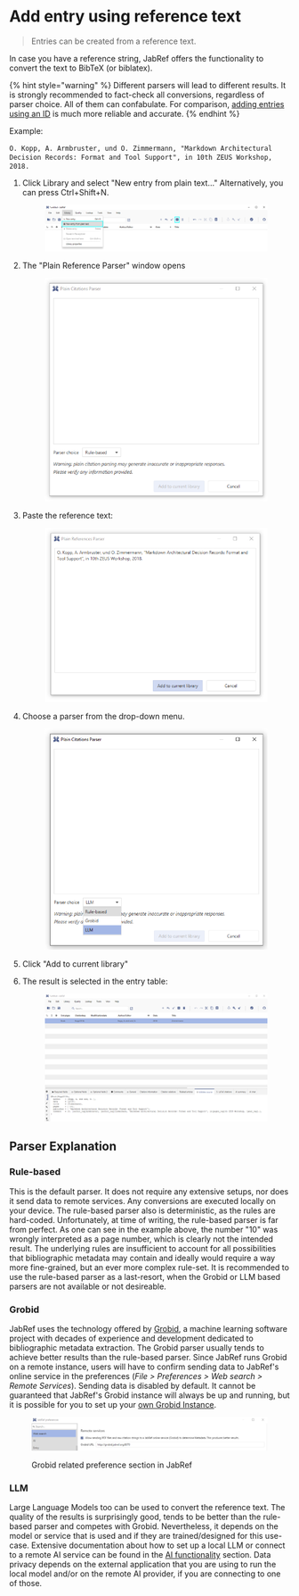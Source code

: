 <!-- markdownlint-disable MD033 -->

# Add entry using reference text

> Entries can be created from a reference text.

In case you have a reference string, JabRef offers the functionality to convert the text to BibTeX (or biblatex).

{% hint style="warning" %}
Different parsers will lead to different results. It is strongly recommended to fact-check all conversions, regardless of parser choice. All of them can confabulate. For comparison, [adding entries using an ID](add-entry-using-an-id.md) is much more reliable and accurate.
{% endhint %}

Example:

```text
O. Kopp, A. Armbruster, und O. Zimmermann, "Markdown Architectural Decision Records: Format and Tool Support", in 10th ZEUS Workshop, 2018.
```

1. Click Library and select "New entry from plain text..." Alternatively, you can press Ctrl+Shift+N.

    <div align="left"><figure><picture><source srcset="../.gitbook/assets/Bild 1 - dark mode.jpg" media="(prefers-color-scheme: dark)"><img src="../.gitbook/assets/Bild 1.png" alt=""></picture><figcaption></figcaption></figure></div>

2. The "Plain Reference Parser" window opens

    <div align="left"><figure><picture><source srcset="../.gitbook/assets/Bild 2 - Plain citations parser dialog opens - dark mode.png" media="(prefers-color-scheme: dark)"><img src="../.gitbook/assets/Bild 2 - Plain citations parser dialog opens - light mode.png" alt=""></picture><figcaption></figcaption></figure></div>

3. Paste the reference text:

    <div align="left"><figure><picture><source srcset="../.gitbook/assets/Bild 3 - paste text - dark mode (2).png" media="(prefers-color-scheme: dark)"><img src="../.gitbook/assets/new-entry-from-plain-text-step-3 (1).png" alt=""></picture><figcaption></figcaption></figure></div>

4. Choose a parser from the drop-down menu.

    <div align="left"><figure><picture><source srcset="../.gitbook/assets/Bild 4 - Parser Choise (Rule-based, Grobid and LLM) - dark mode.png" media="(prefers-color-scheme: dark)"><img src="../.gitbook/assets/Bild 4 - Parser Choise (Rule-based, Grobid and LLM) - light mode.png" alt=""></picture><figcaption></figcaption></figure></div>

5. Click "Add to current library"

6. The result is selected in the entry table:

    <figure><picture><source srcset="../.gitbook/assets/Bild 5 - rule based result is selected in entry table - dark mode.png" media="(prefers-color-scheme: dark)"><img src="../.gitbook/assets/Bild 5 - rule based result is selected in entry table - light mode.png" alt=""></picture><figcaption></figcaption></figure>

## Parser Explanation

### Rule-based

This is the default parser. It does not require any extensive setups, nor does it send data to remote services. Any conversions are executed locally on your device. The rule-based parser also is deterministic, as the rules are hard-coded.  Unfortunately, at time of writing, the rule-based parser is far from perfect. As one can see in the example above, the number "10" was wrongly interpreted as a page number, which is clearly not the intended result. The underlying rules are insufficient to account for all possibilities that bibliographic metadata may contain and ideally would require a way more fine-grained, but an ever more complex rule-set. It is recommended to use the rule-based parser as a last-resort, when the Grobid or LLM based parsers are not available or not desireable.

### Grobid

JabRef uses the technology offered by [Grobid](https://github.com/kermitt2/grobid), a machine learning software project with decades of experience and development dedicated to bibliographic metadata extraction. The Grobid parser usually tends to achieve better results than the rule-based parser. Since JabRef runs Grobid on a remote instance, users will have to confirm sending data to JabRef's online service in the preferences (_File > Preferences > Web search > Remote Services_). Sending data is disabled by default. It cannot be guaranteed that JabRef's Grobid instance will always be up and running, but it is possible for you to set up your [own Grobid Instance](https://grobid.readthedocs.io/en/latest/Grobid-docker/).

<figure><picture><source srcset="../.gitbook/assets/Bild 6 - Grobid Preferences - dark mode.png" media="(prefers-color-scheme: dark)"><img src="../.gitbook/assets/Bild 6 - Grobid Preferences - light mode.png" alt=""></picture><figcaption><p>Grobid related preference section in JabRef</p></figcaption></figure>

### LLM

Large Language Models too can be used to convert the reference text. The quality of the results is surprisingly good, tends to be better than the rule-based parser and competes with Grobid. Nevertheless, it depends on the model or service that is used and if they are trained/designed for this use-case. Extensive documentation about how to set up a local LLM or connect to a remote AI service can be found in the [AI functionality](../ai/) section. Data privacy depends on the external application that you are using to run the local model and/or on the remote AI provider, if you are connecting to one of those.
